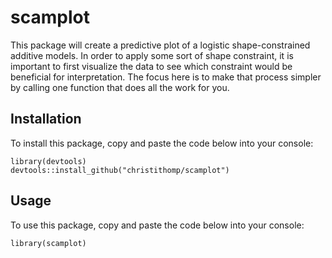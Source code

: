 # scamplot

This package will create a predictive plot of a logistic shape-constrained additive models. In order to apply some sort of shape constraint, it is important to first visualize the data to see which constraint would be beneficial for interpretation. The focus here is to make that process simpler by calling one function that does all the work for you.

## Installation

To install this package, copy and paste the code below into your console:
```{r}
library(devtools)
devtools::install_github("christithomp/scamplot")
```

## Usage

To use this package, copy and paste the code below into your console:
```{r}
library(scamplot)
```
